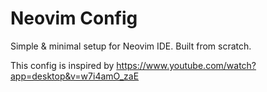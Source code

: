# Neovim Config
Simple & minimal setup for Neovim IDE. Built from scratch.

This config is inspired by https://www.youtube.com/watch?app=desktop&v=w7i4amO_zaE
